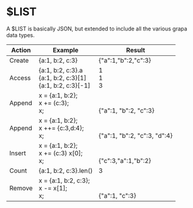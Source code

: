 # $LIST
A $LIST is basically JSON, but extended to include all the various grapa data types. 

Action | Example | Result
------------ | ------------- | -------------
Create | {a:1, b:2, c:3} | {"a":1,"b":2,"c":3}
Access | {a:1, b:2, c:3}.a</br>{a:1, b:2, c:3}[1]</br>{a:1, b:2, c:3}[-1] | 1</br>1</br>3
Append | x = {a:1, b:2};</br>x += (c:3);</br>x; | </br></br>{"a":1, "b":2, "c":3}
Append | x = {a:1, b:2};</br>x ++= {c:3,d:4};</br>x; | </br></br>{"a":1, "b":2, "c":3, "d":4}
Insert | x = {a:1, b:2};</br>x += (c:3) x[0];</br>x; | </br></br>{"c":3,"a":1,"b":2}
Count | {a:1, b:2, c:3}.len() | 3
Remove | x = {a:1, b:2, c:3};</br>x -= x[1];</br>x; | </br></br>{"a":1, "c":3}
